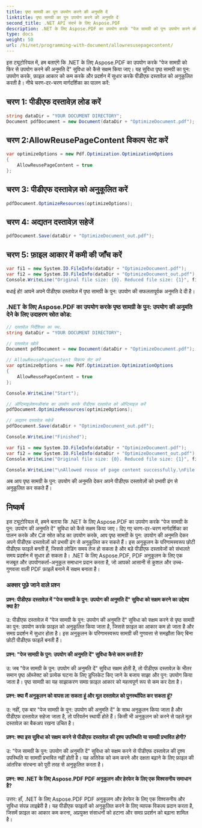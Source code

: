 ```yaml
---
title: पृष्ठ सामग्री का पुन उपयोग करने की अनुमति दें
linktitle: पृष्ठ सामग्री का पुन उपयोग करने की अनुमति दें
second_title: .NET API संदर्भ के लिए Aspose.PDF
description: .NET के लिए Aspose.PDF का उपयोग करके "पेज सामग्री को पुनः उपयोग करने की अनुमति दें" सुविधा को सक्षम करके पीडीएफ को अनुकूलित करना सीखें। फ़ाइल का आकार कम करें और प्रदर्शन में सुधार करें.
type: docs
weight: 50
url: /hi/net/programming-with-document/allowresusepagecontent/
---
```

इस ट्यूटोरियल में, हम बताएंगे कि .NET के लिए Aspose.PDF का उपयोग करके "पेज सामग्री को फिर से उपयोग करने की अनुमति दें" सुविधा को कैसे सक्षम किया जाए। यह सुविधा पृष्ठ सामग्री का पुन: उपयोग करके, फ़ाइल आकार को कम करके और प्रदर्शन में सुधार करके पीडीएफ दस्तावेज़ को अनुकूलित करती है। नीचे चरण-दर-चरण मार्गदर्शिका का पालन करें:

## चरण 1: पीडीएफ दस्तावेज़ लोड करें

```csharp
string dataDir = "YOUR DOCUMENT DIRECTORY";
Document pdfDocument = new Document(dataDir + "OptimizeDocument.pdf");
```

## चरण 2:AllowReusePageContent विकल्प सेट करें

```csharp
var optimizeOptions = new Pdf.Optimization.OptimizationOptions
{
    AllowReusePageContent = true
};
```

## चरण 3: पीडीएफ दस्तावेज़ को अनुकूलित करें

```csharp
pdfDocument.OptimizeResources(optimizeOptions);
```

## चरण 4: अद्यतन दस्तावेज़ सहेजें

```csharp
pdfDocument.Save(dataDir + "OptimizeDocument_out.pdf");
```

## चरण 5: फ़ाइल आकार में कमी की जाँच करें

```csharp
var fi1 = new System.IO.FileInfo(dataDir + "OptimizeDocument.pdf");
var fi2 = new System.IO.FileInfo(dataDir + "OptimizeDocument_out.pdf");
Console.WriteLine("Original file size: {0}. Reduced file size: {1}", fi1.Length, fi2.Length);
```

बधाई हो! आपने अपने पीडीएफ दस्तावेज़ में पृष्ठ सामग्री के पुन: उपयोग की सफलतापूर्वक अनुमति दे दी है।

### .NET के लिए Aspose.PDF का उपयोग करके पृष्ठ सामग्री के पुन: उपयोग की अनुमति देने के लिए उदाहरण स्रोत कोड:

```csharp
// दस्तावेज़ निर्देशिका का पथ.
string dataDir = "YOUR DOCUMENT DIRECTORY";

// दस्तावेज़ खोलें
Document pdfDocument = new Document(dataDir + "OptimizeDocument.pdf");

// AllowReusePageContent विकल्प सेट करें
var optimizeOptions = new Pdf.Optimization.OptimizationOptions
{
    AllowReusePageContent = true
};

Console.WriteLine("Start");

// ऑप्टिमाइज़ेशनऑप्शंस का उपयोग करके पीडीएफ दस्तावेज़ को ऑप्टिमाइज़ करें
pdfDocument.OptimizeResources(optimizeOptions);

// अद्यतन दस्तावेज़ सहेजें
pdfDocument.Save(dataDir + "OptimizeDocument_out.pdf");

Console.WriteLine("Finished");

var fi1 = new System.IO.FileInfo(dataDir + "OptimizeDocument.pdf");
var fi2 = new System.IO.FileInfo(dataDir + "OptimizeDocument_out.pdf");
Console.WriteLine("Original file size: {0}. Reduced file size: {1}", fi1.Length, fi2.Length);

Console.WriteLine("\nAllowed reuse of page content successfully.\nFile saved at " + dataDir);
```

अब आप पृष्ठ सामग्री के पुन: उपयोग की अनुमति देकर अपने पीडीएफ दस्तावेज़ों को प्रभावी ढंग से अनुकूलित कर सकते हैं।

## निष्कर्ष

इस ट्यूटोरियल में, हमने बताया कि .NET के लिए Aspose.PDF का उपयोग करके "पेज सामग्री के पुन: उपयोग की अनुमति दें" सुविधा को कैसे सक्षम किया जाए। दिए गए चरण-दर-चरण मार्गदर्शिका का पालन करके और C# स्रोत कोड का उपयोग करके, आप पृष्ठ सामग्री के पुन: उपयोग की अनुमति देकर अपने पीडीएफ दस्तावेज़ों को प्रभावी ढंग से अनुकूलित कर सकते हैं। इस अनुकूलन के परिणामस्वरूप छोटी पीडीएफ फाइलें बनती हैं, जिससे लोडिंग समय तेज हो सकता है और बड़े पीडीएफ दस्तावेजों को संभालते समय प्रदर्शन में सुधार हो सकता है। .NET के लिए Aspose.PDF, PDF अनुकूलन के लिए एक मजबूत और उपयोगकर्ता-अनुकूल समाधान प्रदान करता है, जो आपको आसानी से कुशल और उच्च-गुणवत्ता वाली PDF फ़ाइलें बनाने में सक्षम बनाता है।

### अक्सर पूछे जाने वाले प्रश्न

#### प्रश्न: पीडीएफ दस्तावेज़ में "पेज सामग्री के पुन: उपयोग की अनुमति दें" सुविधा को सक्षम करने का उद्देश्य क्या है?

उ: पीडीएफ दस्तावेज़ में "पेज सामग्री के पुन: उपयोग की अनुमति दें" सुविधा को सक्षम करने से पृष्ठ सामग्री का पुन: उपयोग करके फ़ाइल को अनुकूलित किया जाता है, जिससे फ़ाइल का आकार कम हो जाता है और समग्र प्रदर्शन में सुधार होता है। इस अनुकूलन के परिणामस्वरूप सामग्री की गुणवत्ता से समझौता किए बिना छोटी पीडीएफ फाइलें बनती हैं।

#### प्रश्न: "पेज सामग्री के पुन: उपयोग की अनुमति दें" सुविधा कैसे काम करती है?

उ: जब "पेज सामग्री के पुन: उपयोग की अनुमति दें" सुविधा सक्षम होती है, तो पीडीएफ दस्तावेज़ के भीतर समान पृष्ठ ऑब्जेक्ट को प्रत्येक घटना के लिए डुप्लिकेट किए जाने के बजाय साझा और पुन: उपयोग किया जाता है। पृष्ठ सामग्री का यह साझाकरण समग्र फ़ाइल आकार को महत्वपूर्ण रूप से कम कर देता है।

#### प्रश्न: क्या मैं अनुकूलन को वापस ला सकता हूं और मूल दस्तावेज़ को पुनर्स्थापित कर सकता हूं?

उ: नहीं, एक बार "पेज सामग्री के पुन: उपयोग की अनुमति दें" के साथ अनुकूलन किया जाता है और पीडीएफ दस्तावेज़ सहेजा जाता है, तो परिवर्तन स्थायी होते हैं। किसी भी अनुकूलन को करने से पहले मूल दस्तावेज़ का बैकअप रखना उचित है।

#### प्रश्न: क्या इस सुविधा को सक्षम करने से पीडीएफ दस्तावेज़ की दृश्य उपस्थिति या सामग्री प्रभावित होगी?

उ: "पेज सामग्री के पुन: उपयोग की अनुमति दें" सुविधा को सक्षम करने से पीडीएफ दस्तावेज़ की दृश्य उपस्थिति या सामग्री प्रभावित नहीं होती है। यह अतिरेक को कम करने और दक्षता बढ़ाने के लिए फ़ाइल की आंतरिक संरचना को पूरी तरह से अनुकूलित करता है।

#### प्रश्न: क्या .NET के लिए Aspose.PDF PDF अनुकूलन और हेरफेर के लिए एक विश्वसनीय समाधान है?

उत्तर: हाँ, .NET के लिए Aspose.PDF PDF अनुकूलन और हेरफेर के लिए एक विश्वसनीय और सुविधा संपन्न लाइब्रेरी है। यह पीडीएफ फाइलों को अनुकूलित करने के लिए व्यापक विकल्प प्रदान करता है, जिसमें फ़ाइल का आकार कम करना, अप्रयुक्त संसाधनों को हटाना और समग्र प्रदर्शन को बढ़ाना शामिल है।